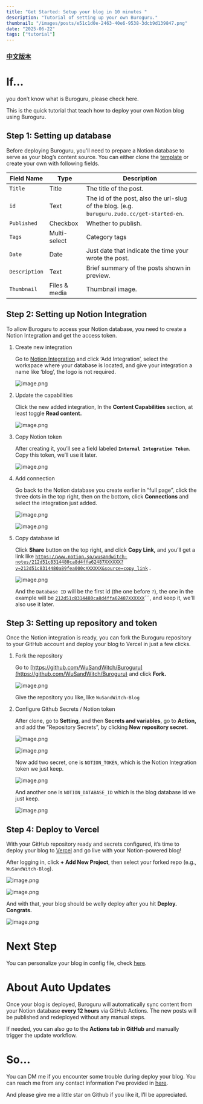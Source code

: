 ```yaml
---
title: "Get Started: Setup your blog in 10 minutes "
description: "Tutorial of setting up your own Buroguru."
thumbnail: "/images/posts/e51c1d0e-2463-40e6-9538-3dcb9d139847.png"
date: "2025-06-22"
tags: ["tutorial"]
---
```


### [中文版本](https://buroguru.zudo.cc/posts/get-started-zh)


# If…


you don’t know what is Buroguru, please check here.


This is the quick tutorial that teach how to deploy your own Notion blog using Buroguru.


## Step 1: Setting up database


Before deploying Buroguru, you'll need to prepare a Notion database to serve as your blog’s content source. You can either clone the [template](/21ad51c831448068b621f3b5def5dd2d) or create your own with following fields.


| Field Name    | Type          | Description                                                                                 |
| ------------- | ------------- | ------------------------------------------------------------------------------------------- |
| `Title`       | Title         | The title of the post.                                                                      |
| `id`          | Text          | The id of the post, also the url-slug of the blog. (e.g. `buruguru.zudo.cc/get-started-en`. |
| `Published`   | Checkbox      | Whether to publish.                                                                         |
| `Tags`        | Multi-select  | Category tags                                                                               |
| `Date`        | Date          | Just date that indicate the time your wrote the post.                                       |
| `Description` | Text          | Brief summary of the posts shown in preview.                                                |
| `Thumbnail`   | Files & media | Thumbnail image.                                                                            |


## Step 2: Setting up Notion Integration


To allow Buroguru to access your Notion database, you need to create a Notion Integration and get the access token.

1. Create new integration

	Go to [Notion Integration](https://www.notion.so/profile/integrations) and click ‘Add Integration’, select the workspace where your database is located, and give your integration a name like ‘blog’, the logo is not required.


	![image.png](/images/posts/470daea1-f84d-4cb5-9dd7-4ed4c9844568.png)

2. Update the capabilities

	Click the new added integration, In the **Content Capabilities** section, at least toggle **Read content.**


	![image.png](/images/posts/97934d2b-8df6-4190-bd71-8ab688d0b0b1.png)

3. Copy Notion token

	After creating it, you’ll see a field labeled **`Internal Integration Token`**. Copy this token, we’ll use it later.


	![image.png](/images/posts/e2d831bf-de3c-4c29-8d5c-db9aeefac60a.png)

4. Add connection

	Go back to the Notion database you create earlier in “full page”, click the three dots in the top right, then on the bottom, click **Connections** and select the integration just added.


	![image.png](/images/posts/308b82a0-3518-4908-92a5-e4f30d0577e2.png)


	![image.png](/images/posts/05faac05-d2f4-471d-8df1-457056051a60.png)

5. Copy database id

	Click **Share** button on the top right, and click **Copy Link,** and you’ll get a link like [`https://www.notion.so/wusandwitch-notes/212d51c8314480ca8d4ffa62487XXXXXX?v=212d51c8314480a89fea000cXXXXXX&source=copy_link`](https://www.notion.so/wusandwitch-notes/212d51c8314480ca8d4ffa624873e734?v=212d51c8314480a89fea000c43f4e73f) .


	![image.png](/images/posts/e807972a-745b-4e4d-bee9-5b42c54993e2.png)


	And the `Database ID` will be the first id (the one before `?`), the one in the example will be  [`212d51c8314480ca8d4ffa62487XXXXXX`](https://www.notion.so/wusandwitch-notes/212d51c8314480ca8d4ffa624873e734?v=212d51c8314480a89fea000c43f4e73f)```, and keep it, we'll also use it later.


## Step 3: Setting up repository and token


Once the Notion integration is ready, you can fork the Buroguru repository to your GitHub account and deploy your blog to Vercel in just a few clicks.

1. Fork the repository

	Go to [https://github.com/WuSandWitch/Buroguru](https://github.com/WuSandWitch/Buroguru) and click **Fork.**


	![image.png](/images/posts/1bd6fa0c-7c8a-4267-9235-239cc53b789b.png)


	Give the repository you like, like `WuSandWitch-Blog`

2. Configure Github Secrets /  Notion token

	After clone, go to **Setting**, and then **Secrets and variables**, go to **Action,** and add the “Repository Secrets”, by clicking **New repository secret.**


	![image.png](/images/posts/45e5e480-3760-41f0-9681-29afa6fd7603.png)


	![image.png](/images/posts/22d5af1a-2c6b-4ba6-942d-9bd7052c6a60.png)


	Now add two secret, one is `NOTION_TOKEN`, which is the Notion Integration token we just keep.


	![image.png](/images/posts/a7d44d20-d4a9-452f-8395-ba7a378e4d1d.png)


	And another one is `NOTION_DATABASE_ID` which is the blog database id we just keep.


	![image.png](/images/posts/58905805-0977-47dc-a465-51c164dc009c.png)


## Step 4: Deploy to Vercel


With your GitHub repository ready and secrets configured, it’s time to deploy your blog to [Vercel](https://vercel.com/) and go live with your Notion-powered blog!


After logging in, click **+ Add New Project**, then select your forked repo (e.g., `WuSandWitch-Blog`).


![image.png](/images/posts/3e3d0d3d-8f95-4495-be6e-e542dd3f5e3b.png)


![image.png](/images/posts/8fe53450-0cf2-4dad-8f51-eb140ec5d67a.png)


And with that, your blog should be welly deploy after you hit **Deploy. Congrats.**


![image.png](/images/posts/c56fcaed-2707-4f6f-a1ad-2fc2157d8a3a.png)


# Next Step


You can personalize your blog in config file, check [here](https://buroguru.zudo.cc/posts/config-guide-en).


# About Auto Updates


Once your blog is deployed, Buroguru will automatically sync content from your Notion database **every 12 hours** via GitHub Actions. The new posts will be published and redeployed without any manual steps.


If needed, you can also go to the **Actions tab in GitHub** and manually trigger the update workflow.


# So…


You can DM me if you encounter some trouble during deploy your blog. You can reach me from any contact information I’ve provided in [here](https://wusandwitch.zudo.cc/).


And please give me a little star on Github if you like it, I’ll be appreciated.

